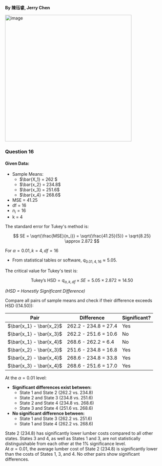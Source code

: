 **By 陳珏睿, Jerry Chen**

<img width="414" alt="image" src="https://github.com/user-attachments/assets/5e6d59f8-bd88-4bf8-a2ce-79194c81e5f8" />

### Question 16
#### Given Data:
- Sample Means:
  - $\bar{X_1} = 262 $
  - $\bar{x_2} = 234.8$  
  - $\bar{x_3} = 251.6$  
  - $\bar{x_4} = 268.6$   
- MSE = 41.25  
- df = 16 
- $n_i = 16$
- k = 4

The standard error for Tukey's method is:  

$$
SE = \sqrt{\frac{MSE}{n_i}} = \sqrt{\frac{41.25}{5}} = \sqrt{8.25} \approx 2.872
$$

For $\alpha = 0.01, k = 4, df =16$ 
- From statistical tables or software, $q_{0.01, 4, 16} \approx 5.05$.  

The critical value for Tukey's test is:  

$$
\text{Tukey's HSD} = q_{\alpha, k, df} \times SE = 5.05 \times 2.872 \approx 14.50
$$

*(HSD = Honestly Significant Difference)*  

Compare all pairs of sample means and check if their difference exceeds HSD (\(14.50\)):  

| Pair               | Difference  | Significant? |  
|--------------------|---------------------------------------------------|-----------------------------------|  
| $\bar{x_1} - \bar{x_2}$ | 262.2 - 234.8 = 27.4                  | Yes                         |  
| $\bar{x_1} - \bar{x_3}$ | 262.2 - 251.6 = 10.6                  | No                               |  
| $\bar{x_1} - \bar{x_4}$ | 268.6 - 262.2 = 6.4                   | No                               |  
| $\bar{x_2} - \bar{x_3}$ | 251.6 - 234.8 = 16.8                  | Yes                          |  
| $\bar{x_2} - \bar{x_4}$ | 268.6 - 234.8 = 33.8                  | Yes                          |  
| $\bar{x_3} - \bar{x_4}$ | 268.6 - 251.6 = 17.0                  | Yes                          |  
 
At the $\alpha = 0.01$ level:  
- **Significant differences exist between:**  
  - State 1 and State 2 (262.2 vs. 234.8)  
  - State 2 and State 3 (234.8 vs. 251.6)  
  - State 2 and State 4 (234.8 vs. 268.6)  
  - State 3 and State 4 (251.6 vs. 268.6)  
- **No significant difference between:**  
  - State 1 and State 3 (262.2 vs. 251.6)  
  - State 1 and State 4 (262.2 vs. 268.6)  

State 2 (234.8) has significantly lower lumber costs compared to all other states. States 3 and 4, as well as States 1 and 3, are not statistically distinguishable from each other at the 1% significance level.    
At $\alpha = 0.01$, the average lumber cost of State 2 (234.8) is significantly lower than the costs of States 1, 3, and 4. No other pairs show significant differences.  
